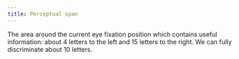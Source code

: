 ```yaml
---
title: Perceptual span
---
```

The area around the current eye fixation position which contains useful information: about 4 letters to the left and 15 letters to the right. We can fully discriminate about 10 letters.
